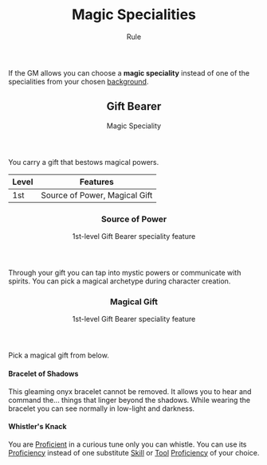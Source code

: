 <header>

# Magic Specialities

<p class="subheading">Rule</p>

</header>

If the GM allows you can choose a **magic speciality** instead of one of the specialities from your chosen [background](pages/backgrounds/index.md).

<header>

## Gift Bearer

<p class="subheading">Magic Speciality</p>

</header>

You carry a gift that bestows magical powers.


| Level             | Features    |
| ----------------- | - |
| 1st               | Source of Power, Magical Gift |

<header>

### Source of Power

<p class="subheading">1st-level Gift Bearer speciality feature</p>

</header>

Through your gift you can tap into mystic powers or communicate with spirits. You can pick a magical archetype during character creation.

<header>

### Magical Gift

<p class="subheading">1st-level Gift Bearer speciality feature</p>

</header>

Pick a magical gift from below.

<section class="summaries">

<section class="summary">

#### Bracelet of Shadows

This gleaming onyx bracelet cannot be removed. It allows you to hear and command the... things that linger beyond the shadows. While wearing the bracelet you can see normally in low-light and darkness.

</section>

<section class="summary">

#### Whistler's Knack

You are [Proficient](pages/rules/proficiency.md) in a curious tune only you can whistle. You can use its [Proficiency](pages/rules/proficiency.md) instead of one substitute [Skill](pages/characters/skills.md) or [Tool](pages/equipment/tools.md) [Proficiency](pages/rules/proficiency.md) of your choice.

</section>

</section>
